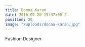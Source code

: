 ```yaml
---
title: Donna Karan
date: 2016-07-20 15:37:00 Z
position: 20
image: "/uploads/donna-karan.jpg"
---
```


Fashion Designer

